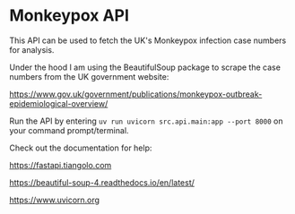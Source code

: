 # Monkeypox API 

This API can be used to fetch the UK's Monkeypox infection case numbers for analysis.

Under the hood I am using the BeautifulSoup package to scrape the case numbers from the UK government website:

https://www.gov.uk/government/publications/monkeypox-outbreak-epidemiological-overview/

Run the API by entering `uv run uvicorn src.api.main:app --port 8000` on your command prompt/terminal.

Check out the documentation for help:

https://fastapi.tiangolo.com

https://beautiful-soup-4.readthedocs.io/en/latest/

https://www.uvicorn.org
